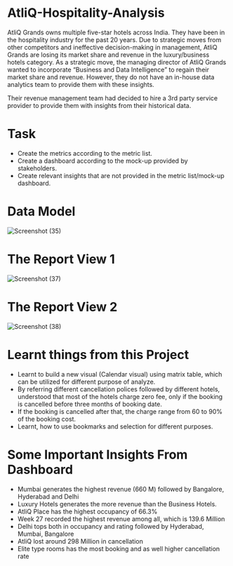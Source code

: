 # AtliQ-Hospitality-Analysis

AtliQ Grands owns multiple five-star hotels across India. They have been in the hospitality industry for the past 20 years. Due to strategic moves from other competitors and ineffective decision-making in management, AtliQ Grands are losing its market share and revenue in the luxury/business hotels category. As a strategic move, the managing director of AtliQ Grands wanted to incorporate “Business and Data Intelligence” to regain their market share and revenue. However, they do not have an in-house data analytics team to provide them with these insights.

Their revenue management team had decided to hire a 3rd party service provider to provide them with insights from their historical data.

# Task

- Create the metrics according to the metric list.
- Create a dashboard according to the mock-up provided by stakeholders.
- Create relevant insights that are not provided in the metric list/mock-up dashboard.

# Data Model
![Screenshot (35)](https://github.com/anilbhusal97/AtliQ-Hospitality-Analysis/assets/160564553/2c8d4f37-b570-47fe-960f-41cd54b92281)

# The Report View 1
![Screenshot (37)](https://github.com/anilbhusal97/AtliQ-Hospitality-Analysis/assets/160564553/2633c14a-5595-467e-bb65-9f064258ec08)

# The Report View 2
![Screenshot (38)](https://github.com/anilbhusal97/AtliQ-Hospitality-Analysis/assets/160564553/5497534f-1c0d-46f4-96c7-30e6e502b530)


# Learnt things from this Project
- Learnt to build a new visual (Calendar visual) using matrix table, which can be utilized for different purpose of analyze.
- By referring different cancellation polices followed by different hotels, understood that most of the hotels charge zero fee, only if the booking is cancelled before three months of booking date.
- If the booking is cancelled after that, the charge range from 60 to 90% of the booking cost.
- Learnt, how to use bookmarks and selection for different purposes. 

# Some Important Insights From Dashboard
- Mumbai generates the highest revenue (660 M) followed by Bangalore, Hyderabad and Delhi
- Luxury Hotels generates the more revenue than the Business Hotels.
- AtliQ Place has the highest occupancy of 66.3%  
- Week 27 recorded the highest revenue among all, which is 139.6 Million
- Delhi tops both in occupancy and rating followed by Hyderabad, Mumbai, Bangalore
- AtliQ lost around 298 Million in cancellation
- Elite type rooms has the most booking and as well higher cancellation rate






